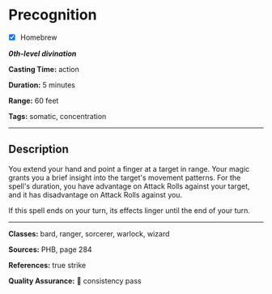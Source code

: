 # Precognition

- [x] Homebrew

***0th-level divination***

**Casting Time:** action

**Duration:** 5 minutes

**Range:** 60 feet

**Tags:** somatic, concentration

---

## Description
You extend your hand and point a finger at a target in range.
Your magic grants you a brief insight into the target's movement patterns.
For the spell's duration, you have advantage on Attack Rolls against your target, and it has disadvantage on Attack Rolls against you.

If this spell ends on your turn, its effects linger until the end of your turn.

---

**Classes:** bard, ranger, sorcerer, warlock, wizard

**Sources:** PHB, page 284

**References:** true strike

**Quality Assurance:** :star2: consistency pass
